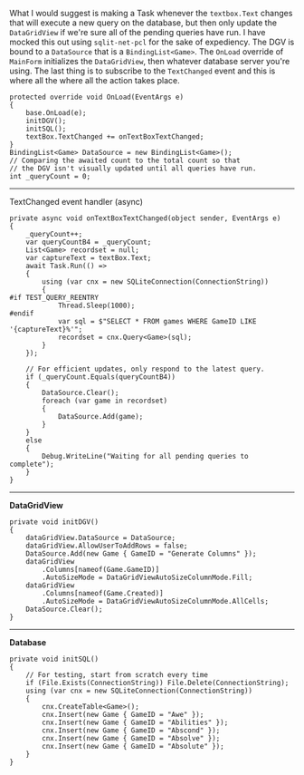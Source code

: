 What I would suggest is making a Task whenever the `textbox.Text` changes that will execute a new query on the database, but then only update the `DataGridView` if we're sure all of the pending queries have run. I have mocked this out using `sqlit-net-pcl` for the sake of expediency. The DGV is bound to a `DataSource` that is a `BindingList<Game>`. The `OnLoad` override of `MainForm` initializes the `DataGridView`, then whatever database server you're using. The last thing is to subscribe to the `TextChanged` event and this is where all the where all the action takes place.

```        
protected override void OnLoad(EventArgs e)
{
    base.OnLoad(e);
    initDGV();
    initSQL();
    textBox.TextChanged += onTextBoxTextChanged;
}
BindingList<Game> DataSource = new BindingList<Game>();
// Comparing the awaited count to the total count so that
// the DGV isn't visually updated until all queries have run.
int _queryCount = 0;
```

***
TextChanged event handler (async)
```
private async void onTextBoxTextChanged(object sender, EventArgs e)
{
    _queryCount++;
    var queryCountB4 = _queryCount;
    List<Game> recordset = null;
    var captureText = textBox.Text;
    await Task.Run(() =>
    {
        using (var cnx = new SQLiteConnection(ConnectionString))
        {
#if TEST_QUERY_REENTRY
            Thread.Sleep(1000);
#endif
            var sql = $"SELECT * FROM games WHERE GameID LIKE '{captureText}%'";
            recordset = cnx.Query<Game>(sql);
        }
    });

    // For efficient updates, only respond to the latest query.
    if (_queryCount.Equals(queryCountB4))
    {
        DataSource.Clear();
        foreach (var game in recordset)
        {
            DataSource.Add(game);
        }
    }
    else
    {
        Debug.WriteLine("Waiting for all pending queries to complete");
    }
}
```

***
**DataGridView**
```
private void initDGV()
{
    dataGridView.DataSource = DataSource;
    dataGridView.AllowUserToAddRows = false;
    DataSource.Add(new Game { GameID = "Generate Columns" });
    dataGridView
        .Columns[nameof(Game.GameID)]
        .AutoSizeMode = DataGridViewAutoSizeColumnMode.Fill;
    dataGridView
        .Columns[nameof(Game.Created)]
        .AutoSizeMode = DataGridViewAutoSizeColumnMode.AllCells;
    DataSource.Clear();
}
```

***
**Database**
```
private void initSQL()
{
    // For testing, start from scratch every time
    if (File.Exists(ConnectionString)) File.Delete(ConnectionString);
    using (var cnx = new SQLiteConnection(ConnectionString))
    {
        cnx.CreateTable<Game>();
        cnx.Insert(new Game { GameID = "Awe" });
        cnx.Insert(new Game { GameID = "Abilities" });
        cnx.Insert(new Game { GameID = "Abscond" });
        cnx.Insert(new Game { GameID = "Absolve" });
        cnx.Insert(new Game { GameID = "Absolute" });
    }
}
```


